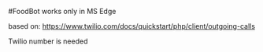 #FoodBot
works only in MS Edge


based on: https://www.twilio.com/docs/quickstart/php/client/outgoing-calls

Twilio number is needed
